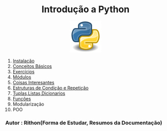
<h1 align=center>Introdução a Python</h1>

<p align=center>
    <img src="./img/python.png" width = 100px>
</p>

1. [Instalação](/Docs/1.Instalacao.md)
2. [Conceitos Básicos](/Docs/2.Conceitos.md)
3. [Exercícios](/Docs/3.Exercicios.md)
4. [Módulos](/Docs/4.modulos.md)
5. [Coisas Interesantes](/Docs/5.Coisas_Interesantes.md)
6. [Estruturas de Condição e Repetição](/Docs/6.Estruturas.md)
7. [Tuplas,Listas,Dicionarios](/Docs/7.TLD.md)
8. [Funções](/Docs/8.funcoes.md)
9. Modularização
10. POO

### Autor : Rithon(Forma de Estudar, Resumos da Documentação)

